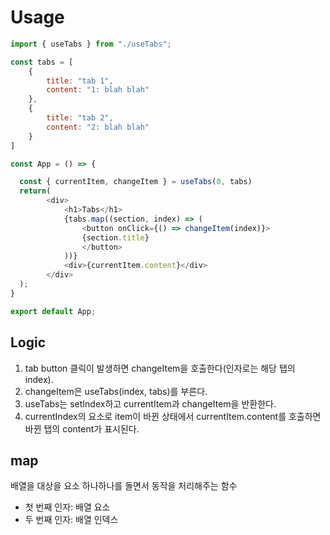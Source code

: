 # Usage
```javascript
import { useTabs } from "./useTabs";

const tabs = [
    {
        title: "tab 1",
        content: "1: blah blah"
    },
    {
        title: "tab 2",
        content: "2: blah blah"    
    }
]

const App = () => {

  const { currentItem, changeItem } = useTabs(0, tabs)
  return(
        <div>
            <h1>Tabs</h1>
            {tabs.map((section, index) => (
                <button onClick={() => changeItem(index)}>
                {section.title}
                </button>
            ))}
            <div>{currentItem.content}</div>
        </div>
  );
}

export default App;
```

## Logic
1. tab button 클릭이 발생하면 changeItem을 호출한다(인자로는 해당 탭의 index).
2. changeItem은 useTabs(index, tabs)를 부른다.
3. useTabs는 setIndex하고 currentItem과 changeItem을 반환한다.
4. currentIndex의 요소로 item이 바뀐 상태에서 currentItem.content를 호출하면 바뀐 탭의 content가 표시된다.

## map
배열을 대상을 요소 하나하나를 돌면서 동작을 처리해주는 함수

* 첫 번째 인자: 배열 요소
* 두 번째 인자: 배열 인덱스
